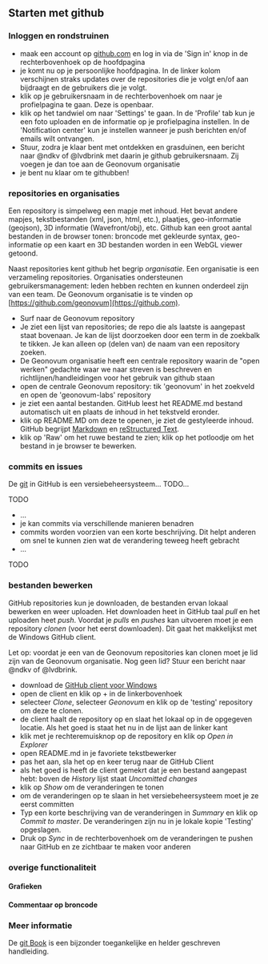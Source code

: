 ## Starten met github

### Inloggen en rondstruinen

* maak een account op [github.com](https://github.com) en log in via de 'Sign in' knop in de rechterbovenhoek op de hoofdpagina
* je komt nu op je persoonlijke hoofdpagina. In de linker kolom verschijnen straks updates over de repositories die je volgt en/of aan bijdraagt en de gebruikers die je volgt.  
* klik op je gebruikersnaam in de rechterbovenhoek om naar je profielpagina te gaan. Deze is openbaar.
* klik op het tandwiel om naar 'Settings' te gaan. In de 'Profile' tab kun je een foto uploaden en de informatie op je profielpagina instellen. In de 'Notification center' kun je instellen wanneer je push berichten en/of emails wilt ontvangen.
* Stuur, zodra je klaar bent met ontdekken en grasduinen, een bericht naar @ndkv of @lvdbrink met daarin je github gebruikersnaam. Zij voegen je dan toe aan de Geonovum organisatie 
* je bent nu klaar om te githubben!


### repositories en organisaties

Een repository is simpelweg een mapje met inhoud. Het bevat andere mapjes,  tekstbestanden (xml, json, html, etc.), plaatjes, geo-informatie (geojson), 3D informatie (Wavefront/obj), etc. Github kan een groot aantal bestanden in de browser tonen: broncode met gekleurde syntax, geo-informatie op een kaart en 3D bestanden worden in een WebGL viewer getoond. 

Naast repositories kent github het begrip *organisatie*. Een organisatie is een verzameling repositories. Organisaties ondersteunen gebruikersmanagement: leden hebben rechten en kunnen onderdeel zijn van een team. De Geonovum organisatie is te vinden op [https://github.com/geonovum](https://github.com).

* Surf naar de Geonovum repository
* Je ziet een lijst van repositories; de repo die als laatste is aangepast staat bovenaan. Je kan de lijst doorzoeken door een term in de zoekbalk te tikken. Je kan alleen op (delen van) de naam van een repository zoeken. 
* De Geonovum organisatie heeft een centrale repository waarin de "open werken" gedachte waar we naar streven is beschreven en richtlijnen/handleidingen voor het gebruik van github staan
* open de centrale Geonovum repository: tik 'geonovum' in het zoekveld en open de 'geonovum-labs' repository
* je ziet een aantal bestanden. GitHub leest het README.md bestand automatisch uit en plaats de inhoud in het tekstveld eronder. 
* klik op README.MD om deze te openen, je ziet de gestyleerde inhoud. GitHub begrijpt [Markdown](https://help.github.com/articles/github-flavored-markdown/) en [reStructured Text](http://docutils.sourceforge.net/docs/user/rst/quickstart.html).
* klik op 'Raw' om het ruwe bestand te zien; klik op het potloodje om het bestand in je browser te bewerken.


### commits en issues
De [git](http://git-scm.com/) in GitHub is een versiebeheersysteem... TODO...


TODO

* ...
* je kan commits via verschillende manieren benadren 
* commits worden voorzien van een korte beschrijving. Dit helpt anderen om snel te kunnen zien wat de verandering teweeg heeft gebracht
* ...


TODO


### bestanden bewerken
GitHub repositories kun je downloaden, de bestanden ervan lokaal bewerken en weer uploaden. Het downloaden heet in GitHub taal *pull* en het uploaden heet *push*. Voordat je *pulls* en *pushes* kan uitvoeren moet je een repository *clonen* (voor het eerst downloaden). Dit gaat het makkelijkst met de Windows GitHub client. 

Let op: voordat je een van de Geonovum repositories kan clonen moet je lid zijn van de Geonovum organisatie. Nog geen lid? Stuur een bericht naar @ndkv of @lvdbrink.

* download de [GitHub client voor Windows](http://github-windows.s3.amazonaws.com/GitHubSetup.exe)
* open de client en klik op + in de linkerbovenhoek
* selecteer *Clone*, selecteer *Geonovum* en klik op de 'testing' repository om deze te clonen.
* de client haalt de repository op en slaat het lokaal op in de opgegeven locatie. Als het goed is staat het nu in de lijst aan de linker kant
* klik met je rechteremuisknop op de repository en klik op *Open in Explorer* 
* open README.md in je favoriete tekstbewerker
* pas het aan, sla het op en keer terug naar de GitHub Client
* als het goed is heeft de client gemekrt dat je een bestand aangepast hebt: boven de *History* lijst staat *Uncomitted changes*
* klik op *Show* om de veranderingen te tonen 
* om de veranderingen op te slaan in het versiebeheersysteem moet je ze eerst committen 
* Typ een korte beschrijving van de veranderingen in *Summary* en klik op *Commit to master*. De veranderingen zijn nu in je lokale kopie 'Testing' opgeslagen. 
*  Druk op *Sync* in de rechterbovenhoek om de veranderingen te pushen naar GitHub en ze zichtbaar te maken voor anderen


### overige functionaliteit   


#### Grafieken

#### Commentaar op broncode


### Meer informatie

De [git Book](http://git-scm.com/book/en/v2) is een bijzonder toegankelijke en helder geschreven handleiding.
